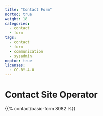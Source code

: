 ```yaml
---
title: "Contact Form"
nortoc: true
weight: 18
categories:
  - contact
  - form
tags:
  - contact
  - form
  - communication
  - sysadmin
noptoc: true
licenses:
  - CC-BY-4.0
---
```

# Contact Site Operator

{{% contact/basic-form 8082 %}}
